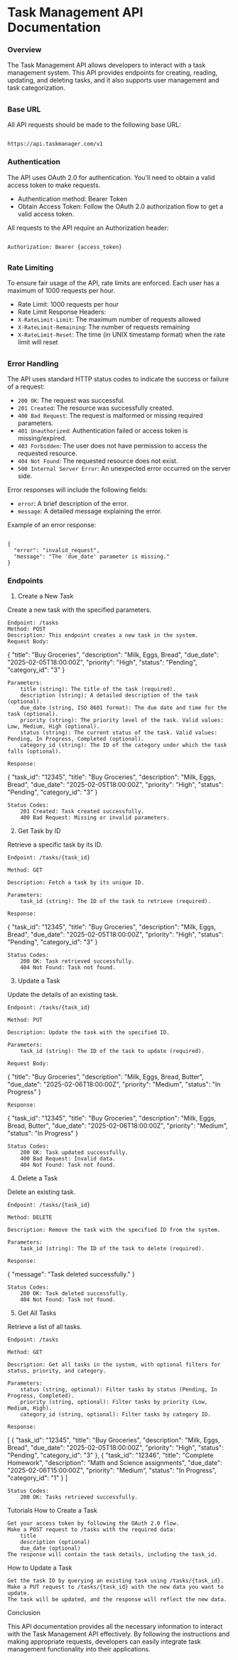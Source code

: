 # Task Management API Documentation

<h3>Overview</h3>

The Task Management API allows developers to interact with a task management system. This API provides endpoints for creating, reading, updating, and deleting tasks, and it also supports user management and task categorization.

<h2></h2>

<h3>Base URL</h3>

All API requests should be made to the following base URL:

```

https://api.taskmanager.com/v1

```

<h3>Authentication</h3>

The API uses OAuth 2.0 for authentication. You'll need to obtain a valid access token to make requests.
- Authentication method: Bearer Token
- Obtain Access Token: Follow the OAuth 2.0 authorization flow to get a valid access token.

All requests to the API require an Authorization header:

```

Authorization: Bearer {access_token}

```

<h2></h2>

<h3>Rate Limiting</h3>

To ensure fair usage of the API, rate limits are enforced. Each user has a maximum of 1000 requests per hour.
- Rate Limit: 1000 requests per hour
- Rate Limit Response Headers:
- ```X-RateLimit-Limit```: The maximum number of requests allowed
- ```X-RateLimit-Remaining```: The number of requests remaining
- ```X-RateLimit-Reset```: The time (in UNIX timestamp format) when the rate limit will reset

<h2></h2>

<h3>Error Handling</h3>

The API uses standard HTTP status codes to indicate the success or failure of a request:
- ```200 OK```: The request was successful.
- ```201 Created```: The resource was successfully created.
- ```400 Bad Request```: The request is malformed or missing required parameters.
- ```401 Unauthorized```: Authentication failed or access token is missing/expired.
- ```403 Forbidden```: The user does not have permission to access the requested resource.
- ```404 Not Found```: The requested resource does not exist.
- ```500 Internal Server Error```: An unexpected error occurred on the server side.

Error responses will include the following fields:
- ```error```: A brief description of the error.
- ```message```: A detailed message explaining the error.

Example of an error response:

```

{
  "error": "invalid_request",
  "message": "The 'due_date' parameter is missing."
}

```

<h3>Endpoints</h3>


1. Create a New Task

Create a new task with the specified parameters.

    Endpoint: /tasks
    Method: POST
    Description: This endpoint creates a new task in the system.
    Request Body:

{
  "title": "Buy Groceries",
  "description": "Milk, Eggs, Bread",
  "due_date": "2025-02-05T18:00:00Z",
  "priority": "High",
  "status": "Pending",
  "category_id": "3"
}

    Parameters:
        title (string): The title of the task (required).
        description (string): A detailed description of the task (optional).
        due_date (string, ISO 8601 format): The due date and time for the task (optional).
        priority (string): The priority level of the task. Valid values: Low, Medium, High (optional).
        status (string): The current status of the task. Valid values: Pending, In Progress, Completed (optional).
        category_id (string): The ID of the category under which the task falls (optional).

    Response:

{
  "task_id": "12345",
  "title": "Buy Groceries",
  "description": "Milk, Eggs, Bread",
  "due_date": "2025-02-05T18:00:00Z",
  "priority": "High",
  "status": "Pending",
  "category_id": "3"
}

    Status Codes:
        201 Created: Task created successfully.
        400 Bad Request: Missing or invalid parameters.

2. Get Task by ID

Retrieve a specific task by its ID.

    Endpoint: /tasks/{task_id}

    Method: GET

    Description: Fetch a task by its unique ID.

    Parameters:
        task_id (string): The ID of the task to retrieve (required).

    Response:

{
  "task_id": "12345",
  "title": "Buy Groceries",
  "description": "Milk, Eggs, Bread",
  "due_date": "2025-02-05T18:00:00Z",
  "priority": "High",
  "status": "Pending",
  "category_id": "3"
}

    Status Codes:
        200 OK: Task retrieved successfully.
        404 Not Found: Task not found.

3. Update a Task

Update the details of an existing task.

    Endpoint: /tasks/{task_id}

    Method: PUT

    Description: Update the task with the specified ID.

    Parameters:
        task_id (string): The ID of the task to update (required).

    Request Body:

{
  "title": "Buy Groceries",
  "description": "Milk, Eggs, Bread, Butter",
  "due_date": "2025-02-06T18:00:00Z",
  "priority": "Medium",
  "status": "In Progress"
}

    Response:

{
  "task_id": "12345",
  "title": "Buy Groceries",
  "description": "Milk, Eggs, Bread, Butter",
  "due_date": "2025-02-06T18:00:00Z",
  "priority": "Medium",
  "status": "In Progress"
}

    Status Codes:
        200 OK: Task updated successfully.
        400 Bad Request: Invalid data.
        404 Not Found: Task not found.

4. Delete a Task

Delete an existing task.

    Endpoint: /tasks/{task_id}

    Method: DELETE

    Description: Remove the task with the specified ID from the system.

    Parameters:
        task_id (string): The ID of the task to delete (required).

    Response:

{
  "message": "Task deleted successfully."
}

    Status Codes:
        200 OK: Task deleted successfully.
        404 Not Found: Task not found.

5. Get All Tasks

Retrieve a list of all tasks.

    Endpoint: /tasks

    Method: GET

    Description: Get all tasks in the system, with optional filters for status, priority, and category.

    Parameters:
        status (string, optional): Filter tasks by status (Pending, In Progress, Completed).
        priority (string, optional): Filter tasks by priority (Low, Medium, High).
        category_id (string, optional): Filter tasks by category ID.

    Response:

[
  {
    "task_id": "12345",
    "title": "Buy Groceries",
    "description": "Milk, Eggs, Bread",
    "due_date": "2025-02-05T18:00:00Z",
    "priority": "High",
    "status": "Pending",
    "category_id": "3"
  },
  {
    "task_id": "12346",
    "title": "Complete Homework",
    "description": "Math and Science assignments",
    "due_date": "2025-02-06T15:00:00Z",
    "priority": "Medium",
    "status": "In Progress",
    "category_id": "1"
  }
]

    Status Codes:
        200 OK: Tasks retrieved successfully.

Tutorials
How to Create a Task

    Get your access token by following the OAuth 2.0 flow.
    Make a POST request to /tasks with the required data:
        title
        description (optional)
        due_date (optional)
    The response will contain the task details, including the task_id.

How to Update a Task

    Get the task ID by querying an existing task using /tasks/{task_id}.
    Make a PUT request to /tasks/{task_id} with the new data you want to update.
    The task will be updated, and the response will reflect the new data.

Conclusion

This API documentation provides all the necessary information to interact with the Task Management API effectively. By following the instructions and making appropriate requests, developers can easily integrate task management functionality into their applications.
